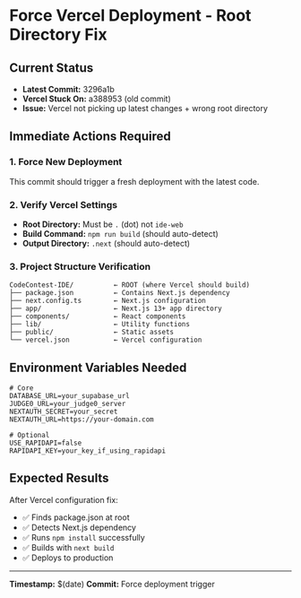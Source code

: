 # Force Vercel Deployment - Root Directory Fix

## Current Status
- **Latest Commit:** 3296a1b 
- **Vercel Stuck On:** a388953 (old commit)
- **Issue:** Vercel not picking up latest changes + wrong root directory

## Immediate Actions Required

### 1. Force New Deployment
This commit should trigger a fresh deployment with the latest code.

### 2. Verify Vercel Settings
- **Root Directory:** Must be `.` (dot) not `ide-web`
- **Build Command:** `npm run build` (should auto-detect)
- **Output Directory:** `.next` (should auto-detect)

### 3. Project Structure Verification
```
CodeContest-IDE/          ← ROOT (where Vercel should build)
├── package.json          ← Contains Next.js dependency
├── next.config.ts        ← Next.js configuration
├── app/                  ← Next.js 13+ app directory
├── components/           ← React components
├── lib/                  ← Utility functions
├── public/               ← Static assets
└── vercel.json           ← Vercel configuration
```

## Environment Variables Needed
```env
# Core
DATABASE_URL=your_supabase_url
JUDGE0_URL=your_judge0_server
NEXTAUTH_SECRET=your_secret
NEXTAUTH_URL=https://your-domain.com

# Optional
USE_RAPIDAPI=false
RAPIDAPI_KEY=your_key_if_using_rapidapi
```

## Expected Results
After Vercel configuration fix:
- ✅ Finds package.json at root
- ✅ Detects Next.js dependency 
- ✅ Runs `npm install` successfully
- ✅ Builds with `next build`
- ✅ Deploys to production

---
**Timestamp:** $(date)
**Commit:** Force deployment trigger
